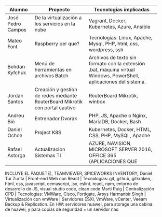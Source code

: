 Alumno | Proyecto | Tecnologías implicadas
-- | -- | -- 
José Pedro Campos | De la virtualización a los servicios en la nube | Vagrant, Docker, Kubernetes, Azure, Ansible
Mateo Font | Raspberry per que?  | Tecnologías: Linux, Apache, Mysql, PHP, html, css, wordpress, ssh
Bohdan Kyfchuk | Menú de herramientas en archivos Batch  | Archivos de texto sin formato con la extensión .bat, máquina virtual Windows, PowerShell, aplicaciones del sistema.
Jordan Santos | Creación y gestión de redes mediante RouterBoard Mikrotik con portal cautivo | RouterBoard Mikrotik, winbox
Andreu Bió | Entrenador Dvorak  | PHP, JS, Apache o Nginx, MariaDB, Docker, Bash
Daniel Ochoa | Project K8S  | Kubernetes, Docker, HTML, CSS, PHP, MySQL, Apache
Rafael Astorga | Actualizacion Sistemas TI | AZURE, NAVISION, MICROSOFT SERVER 2016, OFFICE 365 (APLICACIONES QUE
INCLUYE EL PAQUETE), TEAMVIEWER, SPICEWORKS INVENTORY,
Daniel Tur Zurita | Front-end Web con React | Tecnologías: git, github, gitkraken, html, css, javascript, ecmascript, jsx, eslint, react, npm, entorno de desarrollo de JS, visual studio code, clean code
Marti Puig | Centralización CPD | Tecnologías: VMWare, Cisco, Fortigate, Arsys
Harmanbir Singh | Virtualización con vmWare  | Servidores ESXI, VmWare, vCenter, Veeam Backup & Replication. En HW: servidores huawei, para storage una cabina de huawei, y para copias de seguridad = un servidor nas.
